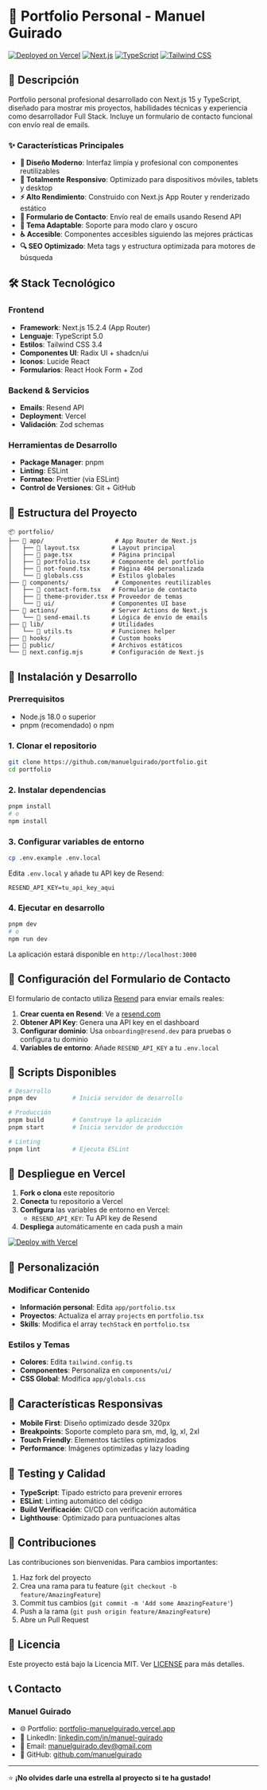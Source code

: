 # 💼 Portfolio Personal - Manuel Guirado

[![Deployed on Vercel](https://img.shields.io/badge/Deployed%20on-Vercel-000000?style=for-the-badge&logo=vercel&logoColor=white)](https://portfolio-manuelguirado.vercel.app)
[![Next.js](https://img.shields.io/badge/Next.js-15.2.4-000000?style=for-the-badge&logo=next.js&logoColor=white)](https://nextjs.org/)
[![TypeScript](https://img.shields.io/badge/TypeScript-5.0-3178C6?style=for-the-badge&logo=typescript&logoColor=white)](https://www.typescriptlang.org/)
[![Tailwind CSS](https://img.shields.io/badge/Tailwind%20CSS-3.4-06B6D4?style=for-the-badge&logo=tailwindcss&logoColor=white)](https://tailwindcss.com/)

## 🚀 Descripción

Portfolio personal profesional desarrollado con Next.js 15 y TypeScript, diseñado para mostrar mis proyectos, habilidades técnicas y experiencia como desarrollador Full Stack. Incluye un formulario de contacto funcional con envío real de emails.

### ✨ Características Principales

- **🎨 Diseño Moderno**: Interfaz limpia y profesional con componentes reutilizables
- **📱 Totalmente Responsivo**: Optimizado para dispositivos móviles, tablets y desktop
- **⚡ Alto Rendimiento**: Construido con Next.js App Router y renderizado estático
- **📧 Formulario de Contacto**: Envío real de emails usando Resend API
- **🌙 Tema Adaptable**: Soporte para modo claro y oscuro
- **♿ Accesible**: Componentes accesibles siguiendo las mejores prácticas
- **🔍 SEO Optimizado**: Meta tags y estructura optimizada para motores de búsqueda

## 🛠️ Stack Tecnológico

### Frontend

- **Framework**: Next.js 15.2.4 (App Router)
- **Lenguaje**: TypeScript 5.0
- **Estilos**: Tailwind CSS 3.4
- **Componentes UI**: Radix UI + shadcn/ui
- **Iconos**: Lucide React
- **Formularios**: React Hook Form + Zod

### Backend & Servicios

- **Emails**: Resend API
- **Deployment**: Vercel
- **Validación**: Zod schemas

### Herramientas de Desarrollo

- **Package Manager**: pnpm
- **Linting**: ESLint
- **Formateo**: Prettier (via ESLint)
- **Control de Versiones**: Git + GitHub

## 📁 Estructura del Proyecto

```text
📦 portfolio/
├── 📂 app/                    # App Router de Next.js
│   ├── 📄 layout.tsx         # Layout principal
│   ├── 📄 page.tsx           # Página principal
│   ├── 📄 portfolio.tsx      # Componente del portfolio
│   ├── 📄 not-found.tsx      # Página 404 personalizada
│   └── 📄 globals.css        # Estilos globales
├── 📂 components/             # Componentes reutilizables
│   ├── 📄 contact-form.tsx   # Formulario de contacto
│   ├── 📄 theme-provider.tsx # Proveedor de temas
│   └── 📂 ui/                # Componentes UI base
├── 📂 actions/               # Server Actions de Next.js
│   └── 📄 send-email.ts      # Lógica de envío de emails
├── 📂 lib/                   # Utilidades
│   └── 📄 utils.ts           # Funciones helper
├── 📂 hooks/                 # Custom hooks
├── 📂 public/                # Archivos estáticos
└── 📄 next.config.mjs        # Configuración de Next.js
```

## 🚀 Instalación y Desarrollo

### Prerrequisitos

- Node.js 18.0 o superior
- pnpm (recomendado) o npm

### 1. Clonar el repositorio

```bash
git clone https://github.com/manuelguirado/portfolio.git
cd portfolio
```

### 2. Instalar dependencias

```bash
pnpm install
# o
npm install
```

### 3. Configurar variables de entorno

```bash
cp .env.example .env.local
```

Edita `.env.local` y añade tu API key de Resend:

```env
RESEND_API_KEY=tu_api_key_aqui
```

### 4. Ejecutar en desarrollo

```bash
pnpm dev
# o
npm run dev
```

La aplicación estará disponible en `http://localhost:3000`

## 📧 Configuración del Formulario de Contacto

El formulario de contacto utiliza [Resend](https://resend.com/) para enviar emails reales:

1. **Crear cuenta en Resend**: Ve a [resend.com](https://resend.com/)
2. **Obtener API Key**: Genera una API key en el dashboard
3. **Configurar dominio**: Usa `onboarding@resend.dev` para pruebas o configura tu dominio
4. **Variables de entorno**: Añade `RESEND_API_KEY` a tu `.env.local`

## 🎯 Scripts Disponibles

```bash
# Desarrollo
pnpm dev          # Inicia servidor de desarrollo

# Producción
pnpm build        # Construye la aplicación
pnpm start        # Inicia servidor de producción

# Linting
pnpm lint         # Ejecuta ESLint
```

## 🚀 Despliegue en Vercel

1. **Fork o clona** este repositorio
2. **Conecta** tu repositorio a Vercel
3. **Configura** las variables de entorno en Vercel:
   - `RESEND_API_KEY`: Tu API key de Resend
4. **Despliega** automáticamente en cada push a main

[![Deploy with Vercel](https://vercel.com/button)](https://vercel.com/new/clone?repository-url=https://github.com/manuelguirado/portfolio)

## 🎨 Personalización

### Modificar Contenido

- **Información personal**: Edita `app/portfolio.tsx`
- **Proyectos**: Actualiza el array `projects` en `portfolio.tsx`
- **Skills**: Modifica el array `techStack` en `portfolio.tsx`

### Estilos y Temas

- **Colores**: Edita `tailwind.config.ts`
- **Componentes**: Personaliza en `components/ui/`
- **CSS Global**: Modifica `app/globals.css`

## 📱 Características Responsivas

- **Mobile First**: Diseño optimizado desde 320px
- **Breakpoints**: Soporte completo para sm, md, lg, xl, 2xl
- **Touch Friendly**: Elementos táctiles optimizados
- **Performance**: Imágenes optimizadas y lazy loading

## 🧪 Testing y Calidad

- **TypeScript**: Tipado estricto para prevenir errores
- **ESLint**: Linting automático del código
- **Build Verificación**: CI/CD con verificación automática
- **Lighthouse**: Optimizado para puntuaciones altas

## 🤝 Contribuciones

Las contribuciones son bienvenidas. Para cambios importantes:

1. Haz fork del proyecto
2. Crea una rama para tu feature (`git checkout -b feature/AmazingFeature`)
3. Commit tus cambios (`git commit -m 'Add some AmazingFeature'`)
4. Push a la rama (`git push origin feature/AmazingFeature`)
5. Abre un Pull Request

## 📄 Licencia

Este proyecto está bajo la Licencia MIT. Ver [LICENSE](LICENSE) para más detalles.

## 📞 Contacto

### Manuel Guirado

- 🌐 Portfolio: [portfolio-manuelguirado.vercel.app](https://portfolio-manuelguirado.vercel.app)
- 💼 LinkedIn: [linkedin.com/in/manuel-guirado](https://linkedin.com/in/manuel-guirado)
- 📧 Email: [manuelguirado.dev@gmail.com](mailto:manuelguirado.dev@gmail.com)
- 🐙 GitHub: [github.com/manuelguirado](https://github.com/manuelguirado)

---

⭐ **¡No olvides darle una estrella al proyecto si te ha gustado!**